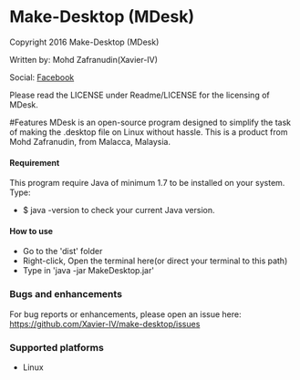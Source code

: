 # Make-Desktop (MDesk)
Copyright 2016 Make-Desktop (MDesk)

Written by: Mohd Zafranudin(Xavier-IV)

Social: [Facebook](https://www.facebook.com/PuteraMujahidIslam)

Please read the LICENSE under Readme/LICENSE for the licensing of MDesk. 

#Features
MDesk is an open-source program designed to simplify the task of making the .desktop file on Linux without hassle. This is a product from Mohd Zafranudin, from Malacca, Malaysia.

#### Requirement

This program require Java of minimum 1.7 to be installed on your system. Type:
* $ java -version
to check your current Java version.

#### How to use

* Go to the 'dist' folder
* Right-click, Open the terminal here(or direct your terminal to this path)
* Type in 'java -jar MakeDesktop.jar'

### Bugs and enhancements

For bug reports or enhancements, please open an issue here: https://github.com/Xavier-IV/make-desktop/issues

### Supported platforms

* Linux
